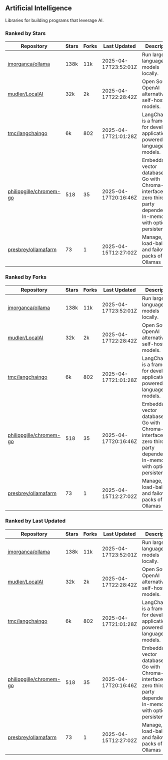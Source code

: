 ## Artificial Intelligence

Libraries for building programs that leverage AI.

### Ranked by Stars

| Repository | Stars | Forks | Last Updated | Description | 
|------------|-------|-------|--------------|-------------|
| [jmorganca/ollama](https://github.com/jmorganca/ollama) | 138k | 11k | 2025-04-17T23:52:01Z |  Run large language models locally. |
| [mudler/LocalAI](https://github.com/mudler/LocalAI) | 32k | 2k | 2025-04-17T22:28:42Z |  Open Source OpenAI alternative, self-host AI models. |
| [tmc/langchaingo](https://github.com/tmc/langchaingo) | 6k | 802 | 2025-04-17T21:01:28Z |  LangChainGo is a framework for developing applications powered by language models. |
| [philippgille/chromem-go](https://github.com/philippgille/chromem-go) | 518 | 35 | 2025-04-17T20:16:46Z |  Embeddable vector database for Go with Chroma-like interface and zero third-party dependencies. In-memory with optional persistence. |
| [presbrey/ollamafarm](https://github.com/presbrey/ollamafarm) | 73 | 1 | 2025-04-15T12:27:02Z |  Manage, load-balance, and failover packs of Ollamas |

### Ranked by Forks

| Repository | Stars | Forks | Last Updated | Description | 
|------------|-------|-------|--------------|-------------|
| [jmorganca/ollama](https://github.com/jmorganca/ollama) | 138k | 11k | 2025-04-17T23:52:01Z |  Run large language models locally. |
| [mudler/LocalAI](https://github.com/mudler/LocalAI) | 32k | 2k | 2025-04-17T22:28:42Z |  Open Source OpenAI alternative, self-host AI models. |
| [tmc/langchaingo](https://github.com/tmc/langchaingo) | 6k | 802 | 2025-04-17T21:01:28Z |  LangChainGo is a framework for developing applications powered by language models. |
| [philippgille/chromem-go](https://github.com/philippgille/chromem-go) | 518 | 35 | 2025-04-17T20:16:46Z |  Embeddable vector database for Go with Chroma-like interface and zero third-party dependencies. In-memory with optional persistence. |
| [presbrey/ollamafarm](https://github.com/presbrey/ollamafarm) | 73 | 1 | 2025-04-15T12:27:02Z |  Manage, load-balance, and failover packs of Ollamas |

### Ranked by Last Updated

| Repository | Stars | Forks | Last Updated | Description | 
|------------|-------|-------|--------------|-------------|
| [jmorganca/ollama](https://github.com/jmorganca/ollama) | 138k | 11k | 2025-04-17T23:52:01Z |  Run large language models locally. |
| [mudler/LocalAI](https://github.com/mudler/LocalAI) | 32k | 2k | 2025-04-17T22:28:42Z |  Open Source OpenAI alternative, self-host AI models. |
| [tmc/langchaingo](https://github.com/tmc/langchaingo) | 6k | 802 | 2025-04-17T21:01:28Z |  LangChainGo is a framework for developing applications powered by language models. |
| [philippgille/chromem-go](https://github.com/philippgille/chromem-go) | 518 | 35 | 2025-04-17T20:16:46Z |  Embeddable vector database for Go with Chroma-like interface and zero third-party dependencies. In-memory with optional persistence. |
| [presbrey/ollamafarm](https://github.com/presbrey/ollamafarm) | 73 | 1 | 2025-04-15T12:27:02Z |  Manage, load-balance, and failover packs of Ollamas |

